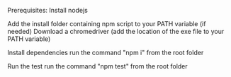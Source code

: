 Prerequisites:
Install nodejs

Add the install folder containing npm script to your PATH variable (if needed)
Download a chromedriver (add the location of the exe file to your PATH variable)

Install dependencies
run the command "npm i" from the root folder

Run the test
run the command "npm test" from the root folder
